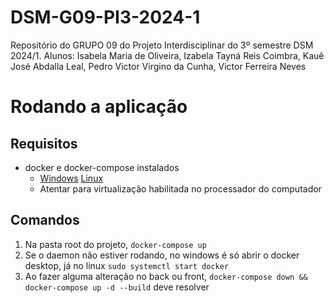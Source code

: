 # DSM-G09-PI3-2024-1
Repositório do GRUPO 09 do Projeto Interdisciplinar do 3º semestre DSM 2024/1. Alunos: Isabela Maria de Oliveira, Izabela Tayná Reis Coimbra, Kauê José Abdalla Leal, Pedro Victor Virgino da Cunha, Victor Ferreira Neves


# Rodando a aplicação

## Requisitos
* docker e docker-compose instalados
    * [Windows](https://docs.docker.com/desktop/install/windows-install/) [Linux](https://docs.docker.com/desktop/install/linux-install/)
    * Atentar para virtualização habilitada no processador do computador

## Comandos
1. Na pasta root do projeto, `docker-compose up`
2. Se o daemon não estiver rodando, no windows é só abrir o docker desktop, já no linux `sudo systemctl start docker`
3. Ao fazer alguma alteração no back ou front, `docker-compose down && docker-compose up -d --build` deve resolver